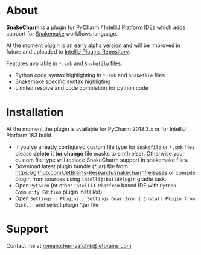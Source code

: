 # About

**SnakeCharm** is a plugin for [PyCharm](https://www.jetbrains.com/pycharm/) / [IntelliJ Platform IDEs](https://www.jetbrains.com/products.html?fromMenu#type=ide) which adds support for [Snakemake](https://snakemake.readthedocs.io/en/stable/) workflows language.


At the moment plugin is an early alpha version and will be improved in future and uploaded to [IntelliJ Plugins Repository](https://plugins.jetbrains.com).

Features available in `*.smk` and `Snakefile` files:
* Python code syntax highlighting in `*.smk` and `Snakefile` files
* Snakemake specific syntax highligting
* Limited resolve and code completion for python code

# Installation

At the moment the plugin is available for PyCharm 2018.3.x or for IntelliJ Platform 183 build

* If you've already configured custom file type for `Snakefile` or `*.smk` files please **delete** it (**or change** file masks to smth else). Otherwise your custom file type will replace SnakeCharm support in snakemake files.
* Download latest plugin bundle (*.jar) file from https://github.com/JetBrains-Research/snakecharm/releases or compile plugin from sources using `intellij:buildPlugin` gradle task.
* Open `PyCharm` (or other `IntelliJ Platfrom` based IDE with `Python Community Edition` plugin installed)
* Open `Settings | Plugins | Settings Gear Icon | Install Plugin from Disk...` and select pluign *.jar file


# Support
Contact me at roman.chernyatchik@jetbrains.com
